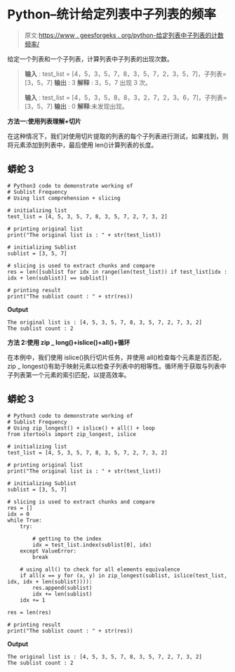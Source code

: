 # Python–统计给定列表中子列表的频率

> 原文:[https://www . geesforgeks . org/python-给定列表中子列表的计数频率/](https://www.geeksforgeeks.org/python-count-frequency-of-sublist-in-given-list/)

给定一个列表和一个子列表，计算列表中子列表的出现次数。

> **输入** : test_list = [4，5，3，5，7，8，3，5，7，2，3，5，7]，子列表= [3，5，7]
> **输出** : 3
> **解释** : 3，5，7 出现 3 次。
> 
> **输入** : test_list = [4，5，3，5，8，8，3，2，7，2，3，6，7]，子列表= [3，5，7]
> **输出** : 0
> **解释**:未发现出现。

**方法一:使用列表理解+切片**

在这种情况下，我们对使用切片提取的列表的每个子列表进行测试，如果找到，则将元素添加到列表中，最后使用 len()计算列表的长度。

## 蟒蛇 3

```
# Python3 code to demonstrate working of 
# Sublist Frequency
# Using list comprehension + slicing 

# initializing list
test_list = [4, 5, 3, 5, 7, 8, 3, 5, 7, 2, 7, 3, 2]

# printing original list
print("The original list is : " + str(test_list))

# initializing Sublist
sublist = [3, 5, 7]

# slicing is used to extract chunks and compare
res = len([sublist for idx in range(len(test_list)) if test_list[idx : idx + len(sublist)] == sublist])

# printing result 
print("The sublist count : " + str(res))
```

**Output**

```
The original list is : [4, 5, 3, 5, 7, 8, 3, 5, 7, 2, 7, 3, 2]
The sublist count : 2

```

**方法 2:使用 zip _ long()+islice()+all()+循环**

在本例中，我们使用 islice()执行切片任务，并使用 all()检查每个元素是否匹配，zip _ longest()有助于映射元素以检查子列表中的相等性。循环用于获取与列表中子列表第一个元素的索引匹配，以提高效率。

## 蟒蛇 3

```
# Python3 code to demonstrate working of 
# Sublist Frequency
# Using zip_longest() + islice() + all() + loop 
from itertools import zip_longest, islice

# initializing list
test_list = [4, 5, 3, 5, 7, 8, 3, 5, 7, 2, 7, 3, 2]

# printing original list
print("The original list is : " + str(test_list))

# initializing Sublist
sublist = [3, 5, 7]

# slicing is used to extract chunks and compare
res = []
idx = 0  
while True:
    try:

        # getting to the index
        idx = test_list.index(sublist[0], idx)
    except ValueError:
        break

    # using all() to check for all elements equivalence
    if all(x == y for (x, y) in zip_longest(sublist, islice(test_list, idx, idx + len(sublist)))):
        res.append(sublist)
        idx += len(sublist)
    idx += 1

res = len(res)

# printing result 
print("The sublist count : " + str(res))
```

**Output**

```
The original list is : [4, 5, 3, 5, 7, 8, 3, 5, 7, 2, 7, 3, 2]
The sublist count : 2

```